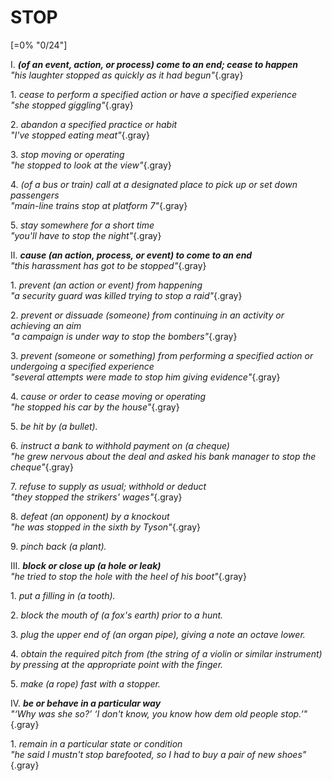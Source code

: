 # STOP

[=0% "0/24"]

I. ***(of an event, action, or process) come to an end; cease to happen***<br>
*"his laughter stopped as quickly as it had begun"*{.gray}

1\. *cease to perform a specified action or have a specified experience*<br>
*"she stopped giggling"*{.gray}

2\. *abandon a specified practice or habit*<br>
*"I've stopped eating meat"*{.gray}

3\. *stop moving or operating*<br>
*"he stopped to look at the view"*{.gray}

4\. *(of a bus or train) call at a designated place to pick up or set down passengers*<br>
*"main-line trains stop at platform 7"*{.gray}

5\. *stay somewhere for a short time*<br>
*"you'll have to stop the night"*{.gray}

II. ***cause (an action, process, or event) to come to an end***<br>
*"this harassment has got to be stopped"*{.gray}

1\. *prevent (an action or event) from happening*<br>
*"a security guard was killed trying to stop a raid"*{.gray}

2\. *prevent or dissuade (someone) from continuing in an activity or achieving an aim*<br>
*"a campaign is under way to stop the bombers"*{.gray}

3\. *prevent (someone or something) from performing a specified action or undergoing a specified experience*<br>
*"several attempts were made to stop him giving evidence"*{.gray}

4\. *cause or order to cease moving or operating*<br>
*"he stopped his car by the house"*{.gray}

5\. *be hit by (a bullet).*

6\. *instruct a bank to withhold payment on (a cheque)*<br>
*"he grew nervous about the deal and asked his bank manager to stop the cheque"*{.gray}

7\. *refuse to supply as usual; withhold or deduct*<br>
*"they stopped the strikers' wages"*{.gray}

8\. *defeat (an opponent) by a knockout*<br>
*"he was stopped in the sixth by Tyson"*{.gray}

9\. *pinch back (a plant).*

III. ***block or close up (a hole or leak)***<br>
*"he tried to stop the hole with the heel of his boot"*{.gray}

1\. *put a filling in (a tooth).*

2\. *block the mouth of (a fox's earth) prior to a hunt.*

3\. *plug the upper end of (an organ pipe), giving a note an octave lower.*

4\. *obtain the required pitch from (the string of a violin or similar instrument) by pressing at the appropriate point with the finger.*

5\. *make (a rope) fast with a stopper.*

IV. ***be or behave in a particular way***<br>
*"‘Why was she so?’ ‘I don't know, you know how dem old people stop.’"*{.gray}

1\. *remain in a particular state or condition*<br>
*"he said I mustn't stop barefooted, so I had to buy a pair of new shoes"*{.gray}
